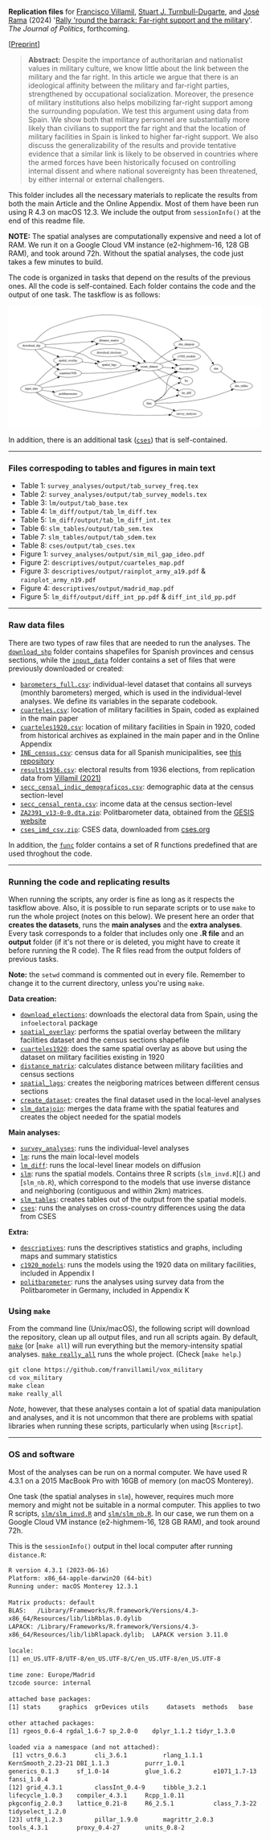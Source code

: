 **Replication files** for [Francisco Villamil](https://franvillamil.github.io), [Stuart J. Turnbull-Dugarte](https://turnbulldugarte.com/), and [José Rama](https://twitter.com/JoseRamaC) (2024) '[Rally 'round the barrack: Far-right support and the military](https://doi.org/10.1086/727598)'. *The Journal of Politics*, forthcoming.

[[Preprint](https://nbviewer.org/github/franvillamil/franvillamil.github.io/blob/master/files/pubs/preprint_Villamil_TurnbullDugarte_Rama_JOP.pdf)]

> **Abstract:** Despite the importance of authoritarian and nationalist values in military culture, we know little about the link between the military and the far right. In this article we argue that there is an ideological affinity between the military and far-right parties, strengthened by occupational socialization. Moreover, the presence of military institutions also helps mobilizing far-right support among the surrounding population. We test this argument using data from Spain. We show both that military personnel are substantially more likely than civilians to support the far right and that the location of military facilities in Spain is linked to higher far-right support. We also discuss the generalizability of the results and provide tentative evidence that a similar link is likely to be observed in countries where the armed forces have been historically focused on controlling internal dissent and where national sovereignty has been threatened, by either internal or external challengers.

This folder includes all the necessary materials to replicate the results from both the main Article and the Online Appendix. Most of them have been run using R 4.3 on macOS 12.3. We include the output from `sessionInfo()` at the end of this readme file.

**NOTE:** The spatial analyses are computationally expensive and need a lot of RAM. We run it on a Google Cloud VM instance (e2-highmem-16, 128 GB RAM), and took around 72h. Without the spatial analyses, the code just takes a few minutes to build.

The code is organized in tasks that depend on the results of the previous ones. All the code is self-contained. Each folder contains the code and the output of one task. The taskflow is as follows:

![taskflow](taskflow/workflow.jpeg)

In addition, there is an additional task ([`cses`](.)) that is self-contained.

---

### Files correspoding to tables and figures in main text

- Table 1: `survey_analyses/output/tab_survey_freq.tex`
- Table 2: `survey_analyses/output/tab_survey_models.tex`
- Table 3: `lm/output/tab_base.tex`
- Table 4: `lm_diff/output/tab_lm_diff.tex`
- Table 5: `lm_diff/output/tab_lm_diff_int.tex`
- Table 6: `slm_tables/output/tab_sem.tex`
- Table 7: `slm_tables/output/tab_sdem.tex`
- Table 8: `cses/output/tab_cses.tex`
- Figure 1: `survey_analyses/output/sim_mil_gap_ideo.pdf`
- Figure 2: `descriptives/output/cuarteles_map.pdf`
- Figure 3: `descriptives/output/rainplot_army_a19.pdf` & `rainplot_army_n19.pdf`
- Figure 4: `descriptives/output/madrid_map.pdf`
- Figure 5: `lm_diff/output/diff_int_pp.pdf` & `diff_int_ild_pp.pdf`

---

### Raw data files

There are two types of raw files that are needed to run the analyses. The [`download_shp`](.) folder contains shapefiles for Spanish provinces and census sections, while the [`input_data`](.) folder contains a set of files that were previously downloaded or created:

- [`barometers_full.csv`](.): individual-level dataset that contains all surveys (monthly barometers) merged, which is used in the individual-level analyses. We define its variables in the separate codebook.
- [`cuarteles.csv`](.): location of military facilities in Spain, coded as explained in the main paper
- [`cuarteles1920.csv`](.): location of military facilities in Spain in 1920, coded from historical archives as explained in the main paper and in the Online Appendix
- [`INE_census.csv`](.): census data for all Spanish municipalities, see [this repository](https://github.com/franvillamil/scrap-INE-census)
- [`results1936.csv`](.): electoral results from 1936 elections, from replication data from [Villamil (2021)](https://journals.sagepub.com/doi/10.1177/0022343320912816)
- [`secc_censal_indic_demograficos.csv`](.): demographic data at the census section-level
- [`secc_censal_renta.csv`](.): income data at the census section-level
- [`ZA2391_v13-0-0.dta.zip`](.): Politbarometer data, obtained from the [GESIS website](https://search.gesis.org/research_data/ZA2391)
- [`cses_imd_csv.zip`](.): CSES data, downloaded from [cses.org](https://cses.org/wp-content/uploads/2020/12/cses_imd_csv.zip)

In addition, the [`func`](.) folder contains a set of R functions predefined that are used throghout the code.

---

### Running the code and replicating results

When running the scripts, any order is fine as long as it respects the taskflow above. Also, it is possible to run separate scripts or to use `make` to run the whole project (notes on this below). We present here an order that **creates the datasets**, runs the **main analyses** and the **extra analyses**. Every task corresponds to a folder that includes only one **.R file** and an **output** folder (if it's not there or is deleted, you might have to create it before running the R code). The R files read from the output folders of previous tasks.

**Note:** the `setwd` command is commented out in every file. Remember to change it to the current directory, unless you're using `make`.

**Data creation:**

- [`download_elections`](.): downloads the electoral data from Spain, using the `infoelectoral` package
- [`spatial_overlay`](.): performs the spatial overlay between the military facilities dataset and the census sections shapefile
- [`cuarteles1920`](.): does the same spatial overlay as above but using the dataset on military facilities existing in 1920
- [`distance_matrix`](.): calculates distance between military facilities and census sections
- [`spatial_lags`](.): creates the neigboring matrices between different census sections
- [`create_dataset`](.): creates the final dataset used in the local-level analyses
- [`slm_datajoin`](.): merges the data frame with the spatial features and creates the object needed for the spatial models

**Main analyses:**

- [`survey_analyses`](.): runs the individual-level analyses
- [`lm`](.): runs the main local-level models
- [`lm_diff`](.): runs the local-level linear models on diffusion
- [`slm`](.): runs the spatial models. Contains three R scripts (`slm_invd.R`](.) and [`slm_nb.R`), which correspond to the models that use inverse distance and neighboring (contiguous and within 2km) matrices.
- [`slm_tables`](.): creates tables out of the output from the spatial models.
- [`cses`](.): runs the analyses on cross-country differences using the data from CSES

**Extra:**

- [`descriptives`](.): runs the descriptives statistics and graphs, including maps and summary statistics
- [`c1920_models`](.): runs the models using the 1920 data on military facilities, included in Appendix I
- [`politbarometer`](.): runs the analyses using survey data from the Politbarometer in Germany, included in Appendix K


### Using `make`

From the command line (Unix/macOS), the following script will download the repository, clean up all output files, and run all scripts again. By default, [`make`](.) (or [`make all`) will run everything but the memory-intensity spatial analyses. [`make really_all`](.) runs the whole project. (Check [`make help`.)

```shell
git clone https://github.com/franvillamil/vox_military
cd vox_military
make clean
make really_all
```

*Note*, however, that these analyses contain a lot of spatial data manipulation and analyses, and it is not uncommon that there are problems with spatial libraries when running these scripts, particularly when using [`Rscript`].

---

### OS and software

Most of the analyses can be run on a normal computer. We have used R 4.3.1 on a 2015 MacBook Pro with 16GB of memory (on macOS Monterey).

One task (the spatial analyses in `slm`), however, requires much more memory and might not be suitable in a normal computer. This applies to two R scripts, [`slm/slm_invd.R`](.) and [`slm/slm_nb.R`](.). In our case, we run them on a Google Cloud VM instance (e2-highmem-16, 128 GB RAM), and took around 72h.

This is the `sessionInfo()` output in thel local computer after running `distance.R`:

```
R version 4.3.1 (2023-06-16)
Platform: x86_64-apple-darwin20 (64-bit)
Running under: macOS Monterey 12.3.1

Matrix products: default
BLAS:   /Library/Frameworks/R.framework/Versions/4.3-x86_64/Resources/lib/libRblas.0.dylib
LAPACK: /Library/Frameworks/R.framework/Versions/4.3-x86_64/Resources/lib/libRlapack.dylib;  LAPACK version 3.11.0

locale:
[1] en_US.UTF-8/UTF-8/en_US.UTF-8/C/en_US.UTF-8/en_US.UTF-8

time zone: Europe/Madrid
tzcode source: internal

attached base packages:
[1] stats     graphics  grDevices utils     datasets  methods   base

other attached packages:
[1] rgeos_0.6-4 rgdal_1.6-7 sp_2.0-0    dplyr_1.1.2 tidyr_1.3.0

loaded via a namespace (and not attached):
 [1] vctrs_0.6.3        cli_3.6.1          rlang_1.1.1        KernSmooth_2.23-21 DBI_1.1.3          purrr_1.0.1        generics_0.1.3     sf_1.0-14          glue_1.6.2         e1071_1.7-13       fansi_1.0.4
[12] grid_4.3.1         classInt_0.4-9     tibble_3.2.1       lifecycle_1.0.3    compiler_4.3.1     Rcpp_1.0.11        pkgconfig_2.0.3    lattice_0.21-8     R6_2.5.1           class_7.3-22       tidyselect_1.2.0
[23] utf8_1.2.3         pillar_1.9.0       magrittr_2.0.3     tools_4.3.1        proxy_0.4-27       units_0.8-2
```

